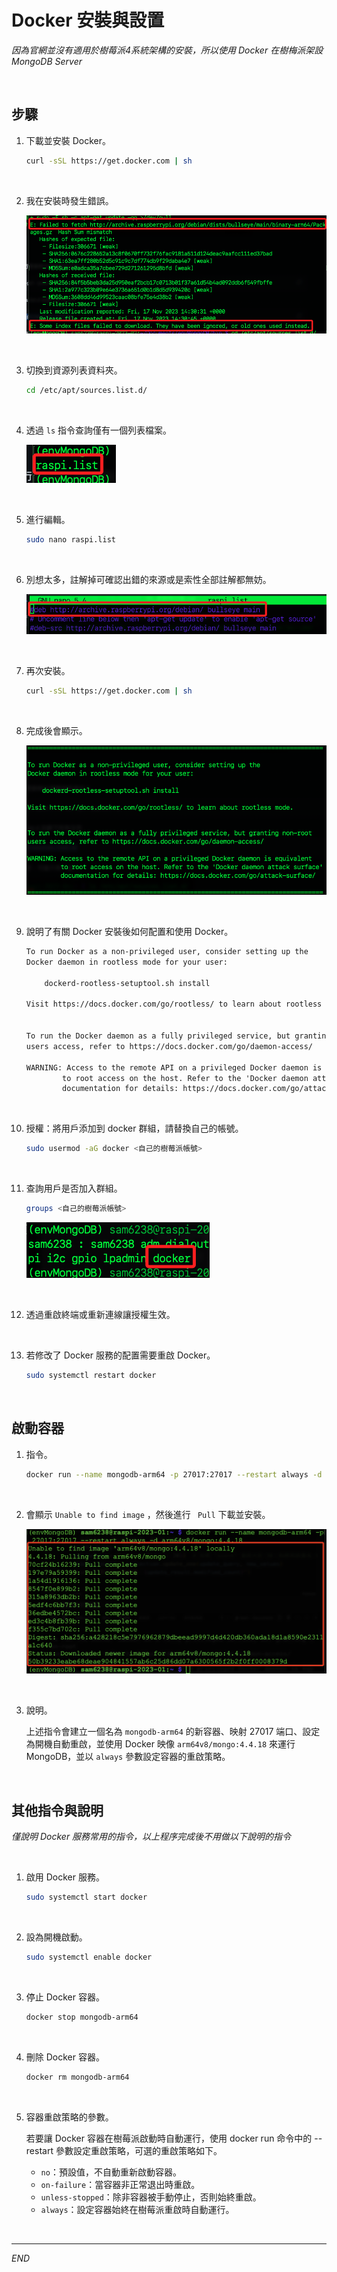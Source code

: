 # Docker 安裝與設置

_因為官網並沒有適用於樹莓派4系統架構的安裝，所以使用 Docker 在樹梅派架設 MongoDB Server_

<br>

## 步驟

1. 下載並安裝 Docker。

    ```bash
    curl -sSL https://get.docker.com | sh
    ```

<br>

2. 我在安裝時發生錯誤。

    ![](images/img_34.png)

<br>

3. 切換到資源列表資料夾。

    ```bash
    cd /etc/apt/sources.list.d/
    ```

<br>

4. 透過 `ls` 指令查詢僅有一個列表檔案。
   
    ![](images/img_35.png)

<br>

5. 進行編輯。

    ```bash
    sudo nano raspi.list
    ```

<br>

6. 別想太多，註解掉可確認出錯的來源或是索性全部註解都無妨。

    ![](images/img_36.png)

<br>

7. 再次安裝。

    ```bash
    curl -sSL https://get.docker.com | sh
    ```

<br>

8. 完成後會顯示。

    ![](images/img_37.png)

<br>

9. 說明了有關 Docker 安裝後如何配置和使用 Docker。

    ```txt
    To run Docker as a non-privileged user, consider setting up the
    Docker daemon in rootless mode for your user:

        dockerd-rootless-setuptool.sh install

    Visit https://docs.docker.com/go/rootless/ to learn about rootless mode.


    To run the Docker daemon as a fully privileged service, but granting non-root
    users access, refer to https://docs.docker.com/go/daemon-access/

    WARNING: Access to the remote API on a privileged Docker daemon is equivalent
            to root access on the host. Refer to the 'Docker daemon attack surface'
            documentation for details: https://docs.docker.com/go/attack-surface/
    ```

<br>

10. 授權：將用戶添加到 docker 群組，請替換自己的帳號。

    ```bash
    sudo usermod -aG docker <自己的樹莓派帳號>
    ```

<br>

11. 查詢用戶是否加入群組。

    ```bash
    groups <自己的樹莓派帳號>
    ```

    ![](images/img_38.png)

<br>

12. 透過重啟終端或重新連線讓授權生效。

<br>

13. 若修改了 Docker 服務的配置需要重啟 Docker。
    ```bash
    sudo systemctl restart docker
    ```

<br>

## 啟動容器

1. 指令。

    ```bash
    docker run --name mongodb-arm64 -p 27017:27017 --restart always -d arm64v8/mongo:4.4.18
    ```

<br>

2. 會顯示 `Unable to find image` ，然後進行 ` Pull` 下載並安裝。

    ![](images/img_61.png)

<br>

3. 說明。

   上述指令會建立一個名為 `mongodb-arm64` 的新容器、映射 27017 端口、設定為開機自動重啟，並使用 Docker 映像 `arm64v8/mongo:4.4.18` 來運行 MongoDB，並以 `always` 參數設定容器的重啟策略。

<br>


## 其他指令與說明

_僅說明 Docker 服務常用的指令，以上程序完成後不用做以下說明的指令_

<br>

1. 啟用 Docker 服務。

    ```bash
    sudo systemctl start docker
    ```

<br>

2. 設為開機啟動。

    ```bash
    sudo systemctl enable docker
    ```

<br>

3. 停止 Docker 容器。

    ```bash
    docker stop mongodb-arm64
    ```

<br>

4. 刪除 Docker 容器。

    ```bash
    docker rm mongodb-arm64
    ```

<br>

5. 容器重啟策略的參數。

    若要讓 Docker 容器在樹莓派啟動時自動運行，使用 docker run 命令中的 --restart 參數設定重啟策略，可選的重啟策略如下。

    - `no`：預設值，不自動重新啟動容器。
    - `on-failure`：當容器非正常退出時重啟。
    - `unless-stopped`：除非容器被手動停止，否則始終重啟。
    - `always`：設定容器始終在樹莓派重啟時自動運行。

<br>

---

_END_